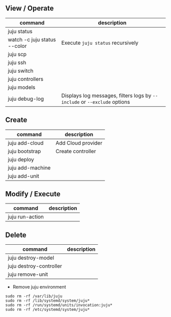 ## View / Operate
| command | description |
| --- | --- |
| juju status | |
| watch -c juju status --color | Execute `juju status` recursively |
| juju scp | |
| juju ssh | |
| juju switch <controller-name> | |
| juju controllers | |
| juju models | |
| juju debug-log | Displays log messages, filters logs by `--include` or `--exclude` options |


## Create
| command | description |
| --- | --- |
| juju add-cloud | Add Cloud provider |
| juju bootstrap | Create controller |
| juju deploy <bundle-file>  | |
| juju add-machine | |
| juju add-unit | |


## Modify / Execute
| command | description |
| --- | --- |
| juju run-action | |

## Delete
| command | description |
| --- | --- |
| juju destroy-model <model name> | |
| juju destroy-controller <controller name> | |
| juju remove-unit <unit-name> | |


- Remove juju environment
```
sudo rm -rf /var/lib/juju
sudo rm -rf /lib/systemd/system/juju*
sudo rm -rf /run/systemd/units/invocation:juju*
sudo rm -rf /etc/systemd/system/juju*
```

